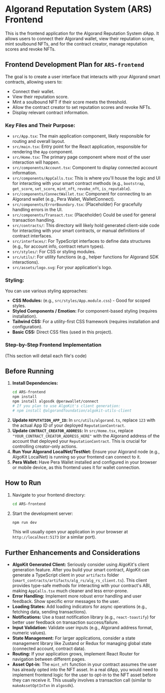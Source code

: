 # Algorand Reputation System (ARS) Frontend

This is the frontend application for the Algorand Reputation System dApp. It allows users to connect their Algorand wallet, view their reputation score, mint soulbound NFTs, and for the contract creator, manage reputation scores and revoke NFTs.

## Frontend Development Plan for `ARS-frontend`

The goal is to create a user interface that interacts with your Algorand smart contracts, allowing users to:

* Connect their wallet.
* View their reputation score.
* Mint a soulbound NFT if their score meets the threshold.
* Allow the contract creator to set reputation scores and revoke NFTs.
* Display relevant contract information.

### Key Files and Their Purpose:

* `src/App.tsx`: The main application component, likely responsible for routing and overall layout.
* `src/main.tsx`: Entry point for the React application, responsible for rendering the `App` component.
* `src/Home.tsx`: The primary page component where most of the user interaction will happen.
* `src/components/Account.tsx`: Component to display connected account information.
* `src/components/AppCalls.tsx`: This is where you'll house the logic and UI for interacting with your smart contract methods (e.g., `bootstrap`, `get_score`, `set_score`, `mint_nft`, `revoke_nft`, `is_reputable`).
* `src/components/ConnectWallet.tsx`: Component for connecting to an Algorand wallet (e.g., Pera Wallet, WalletConnect).
* `src/components/ErrorBoundary.tsx`: (Placeholder) For gracefully handling errors in the UI.
* `src/components/Transact.tsx`: (Placeholder) Could be used for general transaction handling.
* `src/contracts/`: This directory will likely hold generated client-side code for interacting with your smart contracts, or manual definitions of contract interfaces.
* `src/interfaces/`: For TypeScript interfaces to define data structures (e.g., for account info, contract return types).
* `src/styles/`: For CSS or styling modules.
* `src/utils/`: For utility functions (e.g., helper functions for Algorand SDK interactions).
* `src/assets/logo.svg`: For your application's logo.

### Styling:

You can use various styling approaches:

* **CSS Modules:** (e.g., `src/styles/App.module.css`) - Good for scoped styles.
* **Styled Components / Emotion:** For component-based styling (requires installation).
* **Tailwind CSS:** For a utility-first CSS framework (requires installation and configuration).
* **Basic CSS:** Direct CSS files (used in this project).

### Step-by-Step Frontend Implementation

(This section will detail each file's code)

## Before Running

1.  **Install Dependencies:**
    ```bash
    cd ARS-frontend
    npm install
    npm install algosdk @perawallet/connect
    # If you plan to use AlgoKit's client generation:
    # npm install @algorandfoundation/algokit-utils-client
    ```
2.  **Update `REPUTATION_APP_ID`:** In `src/utils/algorand.ts`, replace `123` with the actual App ID of your deployed `ReputationContract`.
3.  **Update `CONTRACT_CREATOR_ADDRESS`:** In `src/Home.tsx`, replace `"YOUR_CONTRACT_CREATOR_ADDRESS_HERE"` with the Algorand address of the account that deployed your `ReputationContract`. This is crucial for controlling creator-only actions.
4.  **Run Your Algorand LocalNet/TestNet:** Ensure your Algorand node (e.g., AlgoKit LocalNet) is running so your frontend can connect to it.
5.  **Pera Wallet:** Have Pera Wallet installed and configured in your browser or mobile device, as this frontend uses it for wallet connection.

## How to Run

1.  Navigate to your frontend directory:
    ```bash
    cd ARS-frontend
    ```
2.  Start the development server:
    ```bash
    npm run dev
    ```
    This will usually open your application in your browser at `http://localhost:5173` (or a similar port).

## Further Enhancements and Considerations

* **AlgoKit Generated Client:** Seriously consider using AlgoKit's client generation feature. After you build your smart contract, AlgoKit can generate a TypeScript client in your `artifacts` folder (`smart_contracts/artifacts/alg_rs/alg_rs_client.ts`). This client provides type-safe methods for interacting with your contract's ABI, making `AppCalls.tsx` much cleaner and less error-prone.
* **Error Handling:** Implement more robust error handling and user feedback. Show specific error messages to the user.
* **Loading States:** Add loading indicators for async operations (e.g., fetching data, sending transactions).
* **Notifications:** Use a toast notification library (e.g., `react-toastify`) for better user feedback on transaction success/failure.
* **Input Validation:** Validate user inputs (e.g., Algorand address format, numeric values).
* **State Management:** For larger applications, consider a state management library like Zustand or Redux for managing global state (connected account, contract data).
* **Routing:** If your application grows, implement React Router for navigation between different pages.
* **Asset Opt-in:** The `mint_nft` function in your contract assumes the user has already opted into the NFT asset. In a real dApp, you would need to implement frontend logic for the user to opt-in to the NFT asset before they can receive it. This usually involves a transaction call (similar to `makeAssetOptInTxn` in `algosdk`).
